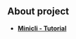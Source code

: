 ## About project

- **[Minicli - Tutorial](https://dev.to/erikaheidi/bootstrapping-a-cli-php-application-in-vanilla-php-4ee)**